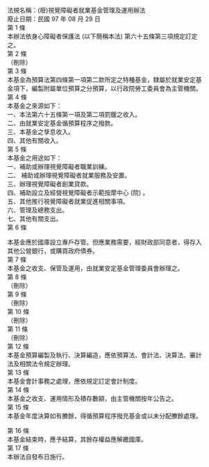 法規名稱：(廢)視覺障礙者就業基金管理及運用辦法  
廢止日期：民國 97 年 08 月 29 日  
第 1 條  
本辦法依身心障礙者保護法 (以下簡稱本法) 第六十五條第三項規定訂定  
之。  
第 2 條  
（刪除）  
第 3 條  
本基金為預算法第四條第一項第二款所定之特種基金，隸屬於就業安定基  
金項下，編製附屬單位預算之分預算，以行政院勞工委員會為主管機關。  
第 4 條  
本基金之來源如下：  
一、本法第六十五條第一項及第二項罰鍰之收入。  
二、由就業安定基金循預算程序之撥款。  
三、本基金之孳息收入。  
四、其他有關收入。  
第 5 條  
本基金之用途如下：  
一、補助或辦理視覺障礙者職業訓練。  
二、 補助或辦理視覺障礙者就業服務及安置。  
三、辦理視覺障礙者創業貸款。  
四、補助設立及經營視覺障礙者示範按摩中心 (院) 。  
五、其他推行視覺障礙者就業促進相關事項。  
六、管理及總務支出。  
七、其他有關支出。  
第 6 條  


本基金應於國庫設立專戶存管。但應業務需要，經財政部同意者，得存入  
其他公營銀行，或購買政府債券。  
第 7 條  
本基金之收支、保管及運用，由就業安定基金管理委員會辦理之。  
第 8 條  
（刪除）  
第 9 條  
（刪除）  
第 10 條  
（刪除）  
第 11 條  
（刪除）  
第 12 條  
本基金預算編製及執行、決算編造，應依預算法、會計法、決算法、審計  
法及相關法令規定辦理。  
第 13 條  
本基金會計事務之處理，應依規定訂定會計制度。  
第 14 條  
本基金之收支、運用情形及積存數額，由主管機關按年公告之。  
第 15 條  
本基金年度決算如有賸餘，得循預算程序撥充基金或以未分配賸餘處理。  


第 16 條  
本基金結束時，應予結算，其餘存權益應解繳國庫。  
第 17 條  
本辦法自發布日施行。  


